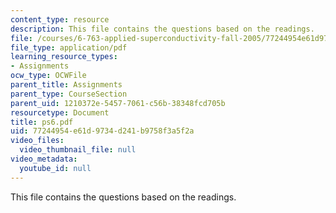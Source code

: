 ```yaml
---
content_type: resource
description: This file contains the questions based on the readings.
file: /courses/6-763-applied-superconductivity-fall-2005/77244954e61d9734d241b9758f3a5f2a_ps6.pdf
file_type: application/pdf
learning_resource_types:
- Assignments
ocw_type: OCWFile
parent_title: Assignments
parent_type: CourseSection
parent_uid: 1210372e-5457-7061-c56b-38348fcd705b
resourcetype: Document
title: ps6.pdf
uid: 77244954-e61d-9734-d241-b9758f3a5f2a
video_files:
  video_thumbnail_file: null
video_metadata:
  youtube_id: null
---
```

This file contains the questions based on the readings.

